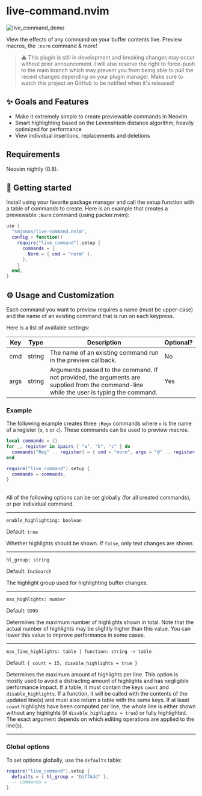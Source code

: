 # live-command.nvim

![live_command_demo](https://user-images.githubusercontent.com/40792180/179546128-ad49096e-7301-4929-9b24-2b08996bdff2.gif)

View the effects of any command on your buffer contents live. Preview macros, the `:norm` command & more!

> :warning: This plugin is still in development and breaking changes may occur without prior announcement.
> I will also reserve the right to force-push to the main branch which may prevent you from being able to
> pull the recent changes depending on your plugin manager.
> Make sure to watch this project on GitHub to be notified when it's released!

## :sparkles: Goals and Features
- Make it extremely simple to create previewable commands in Neovim
- Smart highlighting based on the Levenshtein distance algorithm, heavily optimized for performance
- View individual insertions, replacements and deletions

## Requirements
Neovim nightly (0.8).

## :rocket: Getting started
Install using your favorite package manager and call the setup function with a table of
commands to create. Here is an example that creates a previewable `:Norm` command (using packer.nvim):
```lua
use {
  "smjonas/live-command.nvim",
  config = function()
    require("live_command").setup {
      commands = {
        Norm = { cmd = "norm" },
      },
    }
  end,
}
```

## :gear: Usage and Customization
Each command you want to preview requires a name (must be upper-case) and the name of
an existing command that is run on each keypress.

Here is a list of available settings:

| Key         | Type     | Description                                                                                                                                | Optional? |
| ----------- | -------- | ------------------------------------------------------------------------------------------------------------------------------------------ | --------- |
| cmd         | string   | The name of an existing command run in the preview callback.                                                                               | No        |
| args        | string   | Arguments passed to the command. If not provided, the arguments are supplied from the command-line while the user is typing the command.   | Yes       |

### Example
The following example creates three `:Regx` commands where `x` is the name of a register (`a`, `b` or `c`).
These commands can be used to preview macros.
```lua
local commands = {}
for _, register in ipairs { "a", "b", "c" } do
  commands["Reg" .. register] = { cmd = "norm", args = "@" .. register }
end

require("live_command").setup {
  commands = commands,
}
```
\
All of the following options can be set globally (for all created commands), or per individual command.

---

`enable_highlighting: boolean`

Default: `true`

Whether highlights should be shown. If `false`, only text changes are shown.

---

`hl_group: string`

Default: `IncSearch`

The highlight group used for highlighting buffer changes.

---

`max_highlights: number`

Default: `9999`

Determines the maximum number of highlights shown in total. Note that the actual number of highlights may be slightly higher than this value.
You can lower this value to improve performance in some cases.

---

`max_line_highlights: table | function: string -> table`

Default: `{ count = 15, disable_highlights = true }`

Determines the maximum amount of highlights per line. This option is mostly used to avoid a distracting amount of highlights and has negligible performance impact.
If a table, it must contain the keys `count` and `disable_highlights`.
If a function, it will be called with the contents of the updated line(s) and must also return a table with the same keys.
If at least `count` highlights have been computed per line, the whole line is either shown without any highlights (if `disable_highlights = true`) or fully highlighted.
The exact argument depends on which editing operations are applied to the line(s).

---

### Global options

To set options globally, use the `defaults` table:
```lua
require("live_command").setup {
  defaults = { hl_group = "DiffAdd" },
  -- commands = ...
}
```

